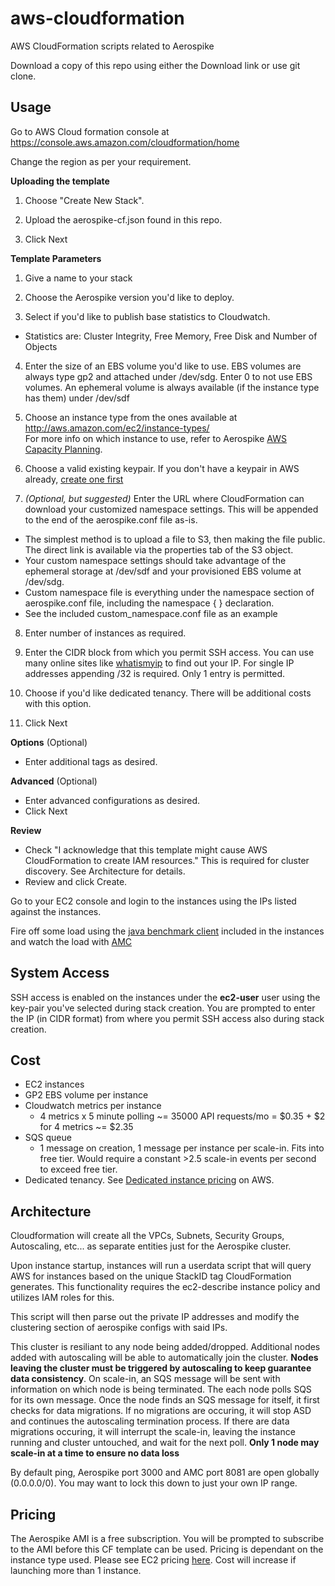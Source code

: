 aws-cloudformation
==================

AWS CloudFormation scripts related to Aerospike

Download a copy of this repo using either the Download link or use git clone.


## Usage
Go to AWS Cloud formation console at https://console.aws.amazon.com/cloudformation/home

Change the region as per your requirement.

**Uploading the template**

1. Choose "Create New Stack".

2. Upload the aerospike-cf.json found in this repo.

3. Click Next

**Template Parameters**

1. Give a name to your stack

2. Choose the Aerospike version you'd like to deploy.

3. Select if you'd like to publish base statistics to Cloudwatch.
  * Statistics are: Cluster Integrity, Free Memory, Free Disk and Number of Objects

4. Enter the size of an EBS volume you'd like to use. EBS volumes are always type gp2 and attached under /dev/sdg. Enter 0 to not use EBS volumes. An ephemeral volume is always available (if the instance type has them) under /dev/sdf

5. Choose an instance type from the ones available at
http://aws.amazon.com/ec2/instance-types/  
For more info on which instance to use, refer to Aerospike [AWS Capacity Planning](http://www.aerospike.com/docs/deploy_guides/aws/plan/).

6. Choose a valid existing keypair. If you don't have a keypair in AWS already, [create one first](http://docs.aws.amazon.com/gettingstarted/latest/wah/getting-started-create-key-pair.html) 

7. *(Optional, but suggested)* Enter the URL where CloudFormation can download your customized namespace settings. This will be appended to the end of the aerospike.conf file as-is. 
  * The simplest method is to upload a file to S3, then making the file public. The direct link is available via the properties tab of the S3 object. 
  * Your custom namespace settings should take advantage of the ephemeral storage at /dev/sdf and your provisioned EBS volume at /dev/sdg.
  * Custom namespace file is everything under the namespace section of aerospike.conf file, including the namespace { } declaration.
  * See the included custom_namespace.conf file as an example

8. Enter number of instances as required.

9. Enter the CIDR block from which you permit SSH access. You can use many online sites like [whatismyip](http://whatismyip.org/) to find out your IP. For single IP addresses appending /32 is required. Only 1 entry is permitted.

10. Choose if you'd like dedicated tenancy. There will be additional costs with this option.

11. Click Next

**Options** (Optional)
* Enter additional tags as desired.

**Advanced** (Optional)
* Enter advanced configurations as desired.
* Click Next

**Review**
* Check "I acknowledge that this template might cause AWS CloudFormation to create IAM resources." This is required for cluster discovery. See Architecture for details.
* Review and click Create.

Go to your EC2 console and login to the instances using the IPs listed against the instances.

Fire off some load using the [java benchmark client](http://www.aerospike.com/docs/client/java/benchmarks.html) included in the instances and watch the load with [AMC](http://www.aerospike.com/docs/amc/) 

## System Access

SSH access is enabled on the instances under the **ec2-user** user using the key-pair you've selected during stack creation.  You are prompted to enter the IP (in CIDR format) from where you permit SSH access also during stack creation. 

## Cost
* EC2 instances
* GP2 EBS volume per instance 
* Cloudwatch metrics per instance
  * 4 metrics x 5 minute polling ~= 35000 API requests/mo = $0.35 + $2 for 4 metrics ~= $2.35
* SQS queue
  * 1 message on creation, 1 message per instance per scale-in. Fits into free tier. Would require a constant >2.5 scale-in events per second to exceed free tier.
* Dedicated tenancy. See [Dedicated instance pricing](https://aws.amazon.com/ec2/purchasing-options/dedicated-instances/) on AWS.


## Architecture
Cloudformation will create all the VPCs, Subnets, Security Groups, Autoscaling, etc... as separate entities just for the Aerospike cluster.

Upon instance startup, instances will run a userdata script that will query AWS for instances based on the unique StackID tag CloudFormation generates. This functionality requires the ec2-describe instance policy and utilizes IAM roles for this.

This script will then parse out the private IP addresses and modify the clustering section of aerospike configs with said IPs.

This cluster is resiliant to any node being added/dropped. Additional nodes added with autoscaling will be able to automatically join the cluster. **Nodes leaving the cluster must be triggered by autoscaling to keep guarantee data consistency**. On scale-in, an SQS message will be sent with information on which node is being terminated. The each node polls SQS for its own message. Once the node finds an SQS message for itself, it first checks for data migrations. If no migrations are occuring, it will stop ASD and continues the autoscaling termination process. If there are data migrations occuring, it will interrupt the scale-in, leaving the instance running and cluster untouched,  and wait for the next poll. **Only 1 node may scale-in at a time to ensure no data loss**

By default ping, Aerospike port 3000 and AMC port 8081 are open globally (0.0.0.0/0). You may want to lock this down to just your own IP range.

## Pricing
The Aerospike AMI is a free subscription. You will be prompted to subscribe to the AMI before this CF template can be used. Pricing is dependant on the instance type used. Please see EC2 pricing [here](https://aws.amazon.com/ec2/pricing/). Cost will increase if launching more than 1 instance.
